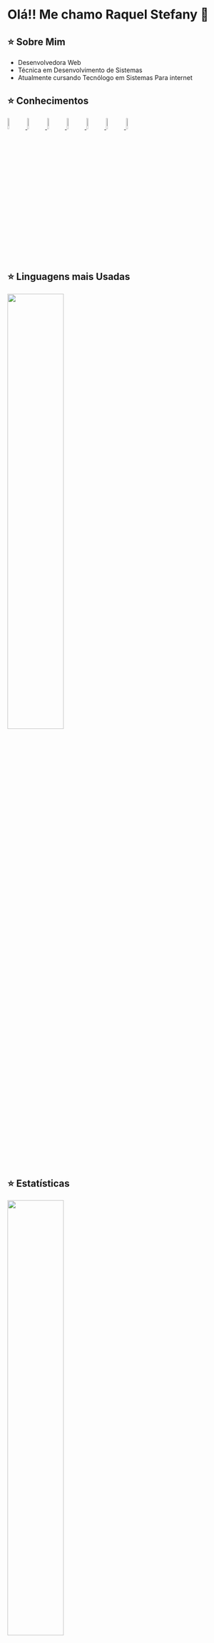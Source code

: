 <h1>
    Olá!! Me chamo Raquel Stefany 👋
</h1>

<h2>
    ⭐ Sobre Mim
</h2>
<ul>
    <li>
        Desenvolvedora Web
    </li>
    <li>
        Técnica em Desenvolvimento de Sistemas
    </li>
    <li>
        Atualmente cursando Tecnólogo em Sistemas Para internet
    </li>
</ul>

<h2>
    ⭐ Conhecimentos
</h2>    
<a href="https://github.com/RaquelStefany">
    <img width="8%" src="https://cdn.jsdelivr.net/gh/devicons/devicon/icons/html5/html5-plain-wordmark.svg" alt="Raquel-HTML"/>        
    <img width="8%" src="https://cdn.jsdelivr.net/gh/devicons/devicon/icons/css3/css3-plain-wordmark.svg" alt="Raquel-CSS" />   
    <img width="8%" src="https://cdn.jsdelivr.net/gh/devicons/devicon/icons/javascript/javascript-plain.svg" alt="Raquel-JavaScript" />        
    <img width="8%" src="https://cdn.jsdelivr.net/gh/devicons/devicon/icons/php/php-original.svg" alt="Raquel-PHP" />    
    <img width="8%" src="https://cdn.jsdelivr.net/gh/devicons/devicon/icons/mysql/mysql-original-wordmark.svg" alt="Raquel-MySQL" />
    <img width="8%" src="https://cdn.jsdelivr.net/gh/devicons/devicon/icons/laravel/laravel-plain-wordmark.svg" alt="Raquel-Laravel" />
    <img width="8%" src="https://cdn.jsdelivr.net/gh/devicons/devicon/icons/ionic/ionic-original-wordmark.svg" alt="Raquel-Ionic" />
</a>      

<h2>
    ⭐ Linguagens mais Usadas
</h2>
<a href="https://github.com/RaquelStefany">
    <img width="50%" src="https://github-readme-stats.vercel.app/api/top-langs/?username=RaquelStefany&layout=compact&langs_count=10&theme=github_dark">
</a>      

<h2>
    ⭐ Estatísticas
</h2>
<a href="https://github.com/RaquelStefany">
    <img width="50%" src="https://github-readme-stats.vercel.app/api?username=RaquelStefany&show_icons=true&theme=tokyonight&include_all_commits=true&count_private=true"/>
</a>      

<hr>
<h2>
    ⭐ Redes Sociais
</h2>
<a href="https://www.facebook.com/raquelstefany.g/" target="_blank">
    <img width="8%" src="https://cdn.jsdelivr.net/gh/devicons/devicon/icons/facebook/facebook-original.svg" alt="Raquel-Facebook"/>
</a>      
<a href="https://www.linkedin.com/in/raquel-stefany-generoso-rodrigues-a51a7a201/" target="_blank">
    <img width="8%" src="https://cdn.jsdelivr.net/gh/devicons/devicon/icons/linkedin/linkedin-original.svg" alt="Raquel-LinkedIn"/>
</a>      
<a href="https://www.instagram.com/raquelrodriguez013/" target="_blank">
    <img width="8%" src="https://upload.wikimedia.org/wikipedia/commons/thumb/e/e7/Instagram_logo_2016.svg/2048px-Instagram_logo_2016.svg.png" alt="Raquel-Instagram"/>
</a>      
